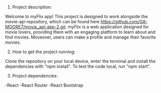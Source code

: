 1. Project description:

Welcome to myFlix app! This project is designed to work alongside the movie-api repository, which can be found here https://github.com/GA-MOORE7/movie_api-app-2.git. myFlix is a web application designed for movie lovers, providing them with an engaging platform to learn about and find movies. Moveover, users can make a profile and manage their favorite movies.

2. How to get the project running:

Clone the repository on your local device, enter the terminal and install the dependencies with "npm install". To test the code local, run "npm start".

3. Project dependencies:

-React
-React Router
-React Bootstrap
